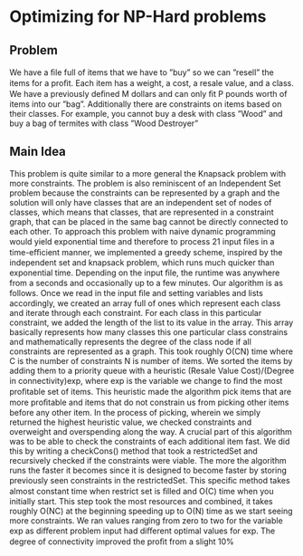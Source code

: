 # Optimizing for NP-Hard problems
## Problem
We have a ﬁle full of items that we have to ”buy” so we can ”resell” the items for a proﬁt. Each item has a weight, a cost, a resale value, and a class. We have a previously deﬁned M dollars and can only ﬁt P pounds worth of items into our ”bag”. Additionally there are constraints on items based on their classes. For example, you cannot buy a desk with class ”Wood” and buy a bag of termites with class ”Wood Destroyer”
## Main Idea
This problem is quite similar to a more general the Knapsack problem with more constraints. The problem is also reminiscent of an Independent Set problem because the constraints can be represented by a graph and the solution will only have classes that are an independent set of nodes of classes, which means that classes, that are represented in a constraint graph, that can be placed in the same bag cannot be directly connected to each other. To approach this problem with naive dynamic programming would yield exponential time and therefore to process 21 input ﬁles in a time-eﬃcient manner, we implemented a greedy scheme, inspired by the independent set and knapsack problem, which runs much quicker than exponential time. Depending on the input ﬁle, the runtime was anywhere from a seconds and occasionally up to a few minutes. Our algorithm is as follows. Once we read in the input ﬁle and setting variables and lists accordingly, we created an array full of ones which represent each class and iterate through each constraint. For each class in this particular constraint, we added the length of the list to its value in the array. This array basically represents how many classes this one particular class constrains and mathematically represents the degree of the class node if all constraints are represented as a graph. This took roughly O(CN) time where C is the number of constraints N is number of items. We sorted the items by adding them to a priority queue with a heuristic (Resale Value Cost)/(Degree in connectivity)exp, where exp is the variable we change to ﬁnd the most proﬁtable set of items. This heuristic made the algorithm pick items that are more proﬁtable and items that do not constrain us from picking other items before any other item. In the process of picking, wherein we simply returned the highest heuristic value, we checked constraints and overweight and overspending along the way. A crucial part of this algorithm was to be able to check the constraints of each additional item fast. We did this by writing a checkCons() method that took a restrictedSet and recursively checked if the constraints were viable. The more the algorithm runs the faster it becomes since it is designed to become faster by storing previously seen constraints in the restrictedSet. This speciﬁc method takes almost constant time when restrict set is ﬁlled and O(C) time when you initially start. This step took the most resources and combined, it takes roughly O(NC) at the beginning speeding up to O(N) time as we start seeing more constraints. We ran values ranging from zero to two for the variable exp as diﬀerent problem input had diﬀerent optimal values for exp. The degree of connectivity improved the proﬁt from a slight 10%
